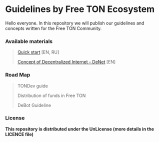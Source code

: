 # Guidelines by Free TON Ecosystem
Hello everyone.
In this repository we will publish our guidelines and concepts written for the Free TON Community.

### Available materials

> [Quick start](https://github.com/freetonecosystem/guideline/blob/main/quick-start/index.md) [EN, RU]
>
> [Concept of Decentralized Internet - DeNet](https://github.com/freetonecosystem/guideline/blob/main/concepts/denet.md) [EN]

### Road Map

> TONDev guide
> 
> Distribution of funds in Free TON 
> 
> DeBot Guideline

### License
**This repository is distributed under the UnLicense (more details in the LICENCE file)**